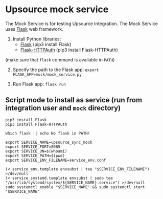 # Upsource mock service

The Mock Service is for testing Upsource Integration. The Mock Service uses [Flask](https://flask.palletsprojects.com/en/1.1.x/) web framework.

1. Install Python libraries:
   - [Flask](https://flask.palletsprojects.com/en/1.1.x/) (pip3 install Flask)
   - [Flask-HTTPAuth](https://flask-httpauth.readthedocs.io/en/latest/) (pip3 install Flask-HTTPAuth)

(make sure that `flask` command is available in `PATH`)

2. Specify the path to the Flask app: `export FLASK_APP=mock/mock_service.py`

3. Run Flask app: `flask run`


## Script mode to install as service (run from integration user and `mock` directory)

```
pip3 install Flask
pip3 install Flask-HTTPAuth

which flask || echo No flask in PATH!

export SERVICE_NAME=upsource_sync_mock
export SERVICE_PORT=8085
export SERVICE_UN=$(whoami)
export SERVICE_PATH=$(pwd)
export SERVICE_ENV_FILENAME=service_env.conf

(< service_env.template envsubst | tee "$SERVICE_ENV_FILENAME") >/dev/null
(< service_systemd.template envsubst | sudo tee "/usr/lib/systemd/system/${SERVICE_NAME}.service") >/dev/null
sudo systemctl enable "$SERVICE_NAME" && sudo systemctl start "$SERVICE_NAME"
```